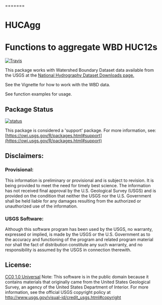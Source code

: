 =======
# HUCAgg
Functions to aggregate WBD HUC12s
=================================
[![Travis](https://travis-ci.org/USGS-R/HUCAgg.svg?branch=master)](https://travis-ci.org/USGS-R/HUCAgg)


This package works with Watershed Boundary Dataset data available from the USGS at the [National Hydrography Dataset Downloads page.](https://nhd.usgs.gov/data.html)

See the Vignette for how to work with the WBD data.

See function examples for usage.

## Package Status

[![status](https://img.shields.io/badge/USGS-Support-yellow.svg)](https://owi.usgs.gov/R/packages.html#support)

This package is considered a 'support' package. For more information, see:
[https://owi.usgs.gov/R/packages.html#support](https://owi.usgs.gov/R/packages.html#support)

## Disclaimers:
### Provisional:
This information is preliminary or provisional and is subject to revision. It is being provided to meet the need for timely best science. The information has not received final approval by the U.S. Geological Survey (USGS) and is provided on the condition that neither the USGS nor the U.S. Government shall be held liable for any damages resulting from the authorized or unauthorized use of the information. 
### USGS Software:
Although this software program has been used by the USGS, no warranty, expressed or implied, is made by the USGS or the U.S. Government as to the accuracy and functioning of the program and related program material nor shall the fact of distribution constitute any such warranty, and no responsibility is assumed by the USGS in connection therewith.

## License: 
[CC0 1.0 Universal](http://creativecommons.org/publicdomain/zero/1.0/)
Note: This software is in the public domain because it contains materials that originally came from the United States Geological Survey, an agency of the United States Department of Interior. For more information, see the official USGS copyright policy at http://www.usgs.gov/visual-id/credit_usgs.html#copyright